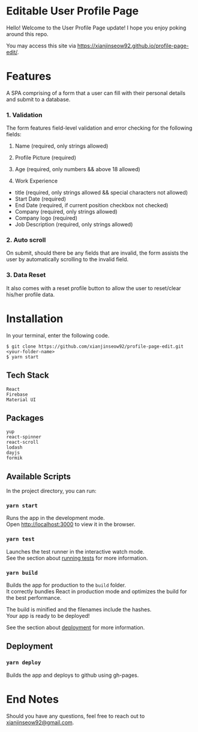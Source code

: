 # Editable User Profile Page

Hello! Welcome to the User Profile Page update! I hope you enjoy poking around this repo.

You may access this site via <a href="https://xianjinseow92.github.io/profile-page-edit/" target="_blank">https://xianjinseow92.github.io/profile-page-edit/</a>.

# Features

A SPA comprising of a form that a user can fill with their personal details and submit to a database.

### 1. Validation

The form features field-level validation and error checking for the following fields:

1. Name (required, only strings allowed)
2. Profile Picture (required)
3. Age (required, only numbers && above 18 allowed)

4. Work Experience

- title (required, only strings allowed && special characters not allowed)
- Start Date (required)
- End Date (required, if current position checkbox not checked)
- Company (required, only strings allowed)
- Company logo (required)
- Job Description (required, only strings allowed)

### 2. Auto scroll

On submit, should there be any fields that are invalid, the form assists the user by automatically scrolling to the invalid field.

### 3. Data Reset

It also comes with a reset profile button to allow the user to reset/clear his/her profile data.

# Installation

In your terminal, enter the following code.

```
$ git clone https://github.com/xianjinseow92/profile-page-edit.git <your-folder-name>
$ yarn start
```

## Tech Stack

```
React
Firebase
Material UI
```

## Packages

```
yup
react-spinner
react-scroll
lodash
dayjs
formik
```

## Available Scripts

In the project directory, you can run:

### `yarn start`

Runs the app in the development mode.<br>
Open [http://localhost:3000](http://localhost:3000) to view it in the browser.

### `yarn test`

Launches the test runner in the interactive watch mode.<br>
See the section about [running tests](https://facebook.github.io/create-react-app/docs/running-tests) for more information.

### `yarn build`

Builds the app for production to the `build` folder.<br>
It correctly bundles React in production mode and optimizes the build for the best performance.

The build is minified and the filenames include the hashes.<br>
Your app is ready to be deployed!

See the section about [deployment](https://facebook.github.io/create-react-app/docs/deployment) for more information.

## Deployment

### `yarn deploy`

Builds the app and deploys to github using gh-pages.

# End Notes

Should you have any questions, feel free to reach out to xianjinseow92@gmail.com.
